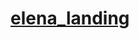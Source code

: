 <h1>
  <a href="https://github.com/MartyrYEP/Elena-Landing/index.html">
    elena_landing</a>
  </h1>
